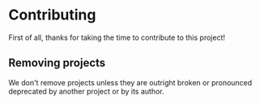 # Contributing
First of all, thanks for taking the time to contribute to this project!

## Removing projects
We don't remove projects unless they are outright broken or pronounced deprecated by another project or by its author.

